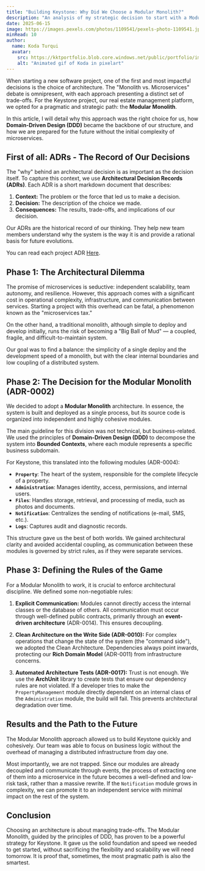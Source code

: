 ```yaml
---
title: "Building Keystone: Why Did We Choose a Modular Monolith?"
description: "An analysis of my strategic decision to start with a Modular Monolith architecture, combining the development speed of a monolith with the future scalability of microservices through Domain-Driven Design."
date: 2025-06-15
image: https://images.pexels.com/photos/1109541/pexels-photo-1109541.jpeg?auto=compress&cs=tinysrgb&w=1260&h=750&dpr=1
minRead: 10
author:
  name: Koda Turqui
  avatar:
    src: https://kktportfolio.blob.core.windows.net/public/portfolio/images/20250809_2318_Homem com Fones_remix_01k28w7xx5ehz85pss8pqtxek5-1.webp
    alt: "Animated gif of Koda in pixelart"
---
```


When starting a new software project, one of the first and most impactful decisions is the choice of architecture. The "Monolith vs. Microservices" debate is omnipresent, with each approach presenting a distinct set of trade-offs. For the Keystone project, our real estate management platform, we opted for a pragmatic and strategic path: the **Modular Monolith**.

In this article, I will detail why this approach was the right choice for us, how **Domain-Driven Design (DDD)** became the backbone of our structure, and how we are prepared for the future without the initial complexity of microservices.

## First of all: ADRs - The Record of Our Decisions

The "why" behind an architectural decision is as important as the decision itself. To capture this context, we use **Architectural Decision Records (ADRs)**. Each ADR is a short markdown document that describes:
1.  **Context:** The problem or the force that led us to make a decision.
2.  **Decision:** The description of the choice we made.
3.  **Consequences:** The results, trade-offs, and implications of our decision.

Our ADRs are the historical record of our thinking. They help new team members understand why the system is the way it is and provide a rational basis for future evolutions.

You can read each project ADR [Here](https://github.com/koda-kaolinite/keystone_api/tree/main/docs/ARCHITECTURE-DESICION-LOG).

## Phase 1: The Architectural Dilemma

The promise of microservices is seductive: independent scalability, team autonomy, and resilience. However, this approach comes with a significant cost in operational complexity, infrastructure, and communication between services. Starting a project with this overhead can be fatal, a phenomenon known as the "microservices tax."

On the other hand, a traditional monolith, although simple to deploy and develop initially, runs the risk of becoming a "Big Ball of Mud" — a coupled, fragile, and difficult-to-maintain system.

Our goal was to find a balance: the simplicity of a single deploy and the development speed of a monolith, but with the clear internal boundaries and low coupling of a distributed system.

## Phase 2: The Decision for the Modular Monolith (ADR-0002)

We decided to adopt a **Modular Monolith** architecture. In essence, the system is built and deployed as a single process, but its source code is organized into independent and highly cohesive modules.

The main guideline for this division was not technical, but business-related. We used the principles of **Domain-Driven Design (DDD)** to decompose the system into **Bounded Contexts**, where each module represents a specific business subdomain.

For Keystone, this translated into the following modules (ADR-0004):

-   **`Property`**: The heart of the system, responsible for the complete lifecycle of a property.
-   **`Administration`**: Manages identity, access, permissions, and internal users.
-   **`Files`**: Handles storage, retrieval, and processing of media, such as photos and documents.
-   **`Notification`**: Centralizes the sending of notifications (e-mail, SMS, etc.).
-   **`Logs`**: Captures audit and diagnostic records.

This structure gave us the best of both worlds. We gained architectural clarity and avoided accidental coupling, as communication between these modules is governed by strict rules, as if they were separate services.

## Phase 3: Defining the Rules of the Game

For a Modular Monolith to work, it is crucial to enforce architectural discipline. We defined some non-negotiable rules:

1.  **Explicit Communication:** Modules cannot directly access the internal classes or the database of others. All communication must occur through well-defined public contracts, primarily through an **event-driven architecture** (ADR-0014). This ensures decoupling.

2.  **Clean Architecture on the Write Side (ADR-0010):** For complex operations that change the state of the system (the "command side"), we adopted the Clean Architecture. Dependencies always point inwards, protecting our **Rich Domain Model** (ADR-0011) from infrastructure concerns.

3.  **Automated Architecture Tests (ADR-0017):** Trust is not enough. We use the **ArchUnit** library to create tests that ensure our dependency rules are not violated. If a developer tries to make the `PropertyManagement` module directly dependent on an internal class of the `Administration` module, the build will fail. This prevents architectural degradation over time.

## Results and the Path to the Future

The Modular Monolith approach allowed us to build Keystone quickly and cohesively. Our team was able to focus on business logic without the overhead of managing a distributed infrastructure from day one.

Most importantly, we are not trapped. Since our modules are already decoupled and communicate through events, the process of extracting one of them into a microservice in the future becomes a well-defined and low-risk task, rather than a massive rewrite. If the `Notification` module grows in complexity, we can promote it to an independent service with minimal impact on the rest of the system.

## Conclusion

Choosing an architecture is about managing trade-offs. The Modular Monolith, guided by the principles of DDD, has proven to be a powerful strategy for Keystone. It gave us the solid foundation and speed we needed to get started, without sacrificing the flexibility and scalability we will need tomorrow. It is proof that, sometimes, the most pragmatic path is also the smartest.
